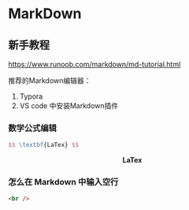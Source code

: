 # MarkDown

## 新手教程

https://www.runoob.com/markdown/md-tutorial.html

推荐的Markdown编辑器：
1. Typora
2. VS code 中安装Markdown插件


### 数学公式编辑

```tex
$$ \textbf{LaTex} $$ 
```

$$ \textbf{LaTex} $$


### 怎么在 Markdown 中输入空行

```html
<br />
```
